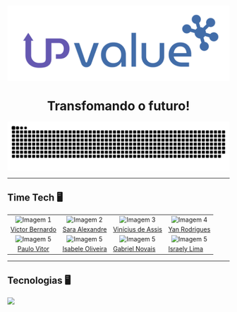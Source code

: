 <img align="center" src="https://github.com/UP-Value-Solucoes/.github/blob/main/img/oficial_UPvalue.png">

<h1 align="center"> Transfomando o futuro! </h1> 

<p align="center">
<picture >
  <source
    media="(prefers-color-scheme: dark)"
    srcset="https://raw.githubusercontent.com/platane/snk/output/github-contribution-grid-snake-dark.svg"
  />
  <source
    media="(prefers-color-scheme: light)"
    srcset="https://raw.githubusercontent.com/platane/snk/output/github-contribution-grid-snake.svg"
  />
  <img
    alt="github contribution grid snake animation"
    src="https://raw.githubusercontent.com/platane/snk/output/github-contribution-grid-snake.svg"
  />
</picture>  
</p>

---

## Time Tech 🖥️

<table>
  
  <tr align="center">
    <td><img src="https://avatars.githubusercontent.com/u/74565748?v=4" alt="Imagem 1"></td>
    <td><img src="https://avatars.githubusercontent.com/u/140113953?v=4" alt="Imagem 2" ></td>
    <td><img src="https://avatars.githubusercontent.com/u/56416123?v=4" alt="Imagem 3"></td>
    <td><img src="https://avatars.githubusercontent.com/u/40861056?v=4" alt="Imagem 4"></td>
    
  </tr>
  <tr align="center">
    <td><a href="https://github.com/BernardoVictor" target="blank">Victor Bernardo</a></td>
    <td><a href="https://github.com/saralexandre" target="blank">Sara Alexandre</a></td>
    <td><a href="https://github.com/VINIA6" target="blank">Vinícius de Assis</a></td>
    <td><a href="https://github.com/codeYann" target="blank">Yan Rodrigues</a></td>
  </tr>

  <tr align="center">
    <td><img src="https://avatars.githubusercontent.com/u/102882298?v=4" alt="Imagem 5"></td>
    <td><img src="https://avatars.githubusercontent.com/u/54148914?v=4" alt="Imagem 5"></td>
    <td><img src="https://avatars.githubusercontent.com/u/84047213?v=4" alt="Imagem 5"></td>
    <td><img src="https://avatars.githubusercontent.com/u/70417159?v=4" alt="Imagem 5"></td>
  </tr>
  <td align="center"
   <td><a href="https://github.com/PauloVitorrr" target="blank">Paulo Vitor</a></td>
   <td><a href="https://github.com/IsabeleOliveira" target="blank">Isabele Oliveira</a></td>
   <td><a href="https://github.com/GNovaisL" target="blank">Gabriel Novais</a></td>
   <td><a href="https://github.com/israelylima" target="blank">Israely Lima</a></td>
  </td>
  
</table>

---

## Tecnologias 🖥️

<p align="left">
  <a href="https://skillicons.dev">
    <img src="https://skillicons.dev/icons?i=ts,js,express,nodejs,prisma,postgres,mongo,html,css,py,git,github,docker,heroku" />
  </a>
</p>

